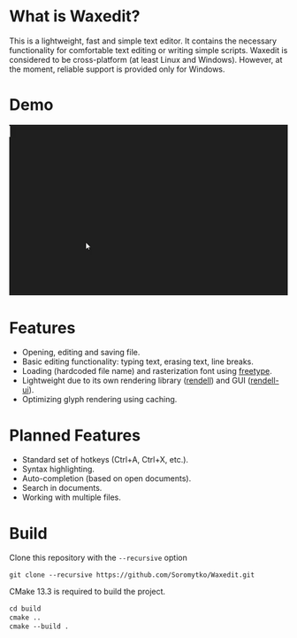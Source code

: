 # What is Waxedit?
This is a lightweight, fast and simple text editor. It contains the necessary functionality for comfortable text editing or writing simple scripts. Waxedit is considered to be cross-platform (at least Linux and Windows). However, at the moment, reliable support is provided only for Windows. 

# Demo
![demo](assets/Waxedit-demo.gif)

# Features
- Opening, editing and saving file.
- Basic editing functionality: typing text, erasing text, line breaks.
- Loading (hardcoded file name) and rasterization font using [freetype](https://github.com/freetype/freetype).
- Lightweight due to its own rendering library ([rendell](https://github.com/Soromytko/rendell)) and GUI ([rendell-ui](https://github.com/Soromytko/rendell-ui)).
- Optimizing glyph rendering using caching. 

# Planned Features
- Standard set of hotkeys (Ctrl+A, Ctrl+X, etc.).
- Syntax highlighting.
- Auto-completion (based on open documents).
- Search in documents.
- Working with multiple files.

# Build
Clone this repository with the `--recursive` option
```
git clone --recursive https://github.com/Soromytko/Waxedit.git
```
CMake 13.3 is required to build the project.

```
cd build
cmake ..
cmake --build .
```